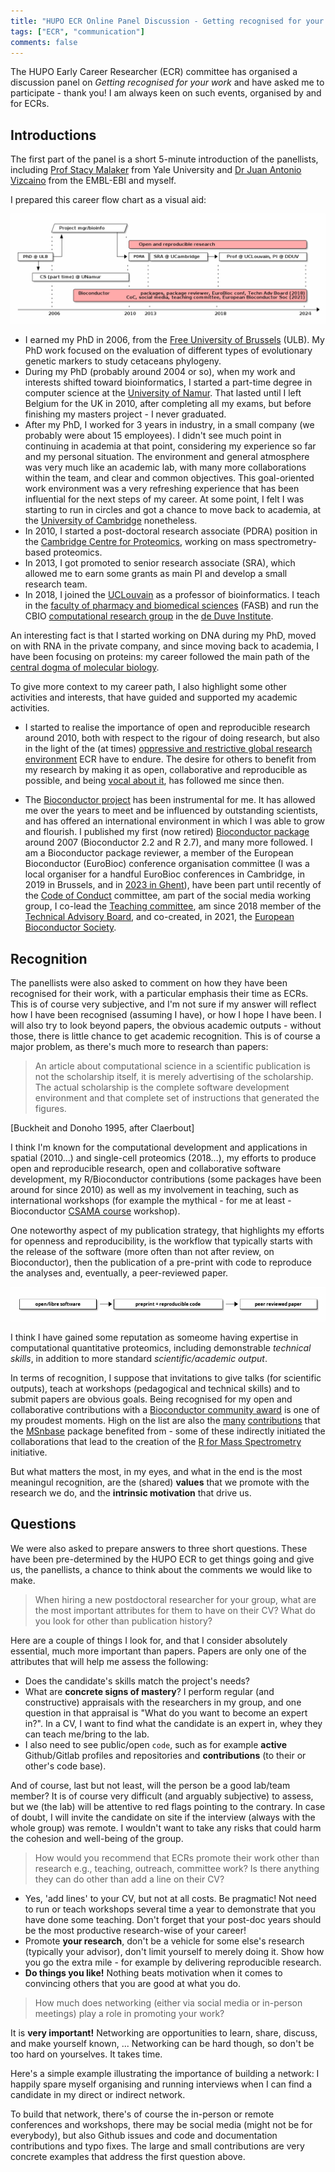 ```yaml
---
title: "HUPO ECR Online Panel Discussion - Getting recognised for your work"
tags: ["ECR", "communication"]
comments: false
---
```


The HUPO Early Career Researcher (ECR) committee has organised a
discussion panel on *Getting recognised for your work* and have asked
me to participate - thank you! I am always keen on such events,
organised by and for ECRs.

## Introductions

The first part of the panel is a short 5-minute introduction of the
panellists, including [Prof Stacy
Malaker](https://www.malakerlab.com/) from Yale University and [Dr
Juan Antonio
Vizcaino](https://www.ebi.ac.uk/people/person/juan-vizcaino/) from the
EMBL-EBI and myself.

I prepared this career flow chart as a visual aid:

![Career path](/images/2024-ecr-recognition-careerpath.png)

- I earned my PhD in 2006, from the [Free University of
  Brussels](https://www.ulb.be/) (ULB). My PhD work focused on the
  evaluation of different types of evolutionary genetic markers to
  study cetaceans phylogeny.
- During my PhD (probably around 2004 or so), when my work and
  interests shifted toward bioinformatics, I started a part-time
  degree in computer science at the [University of
  Namur](https://unamur.be/). That lasted until I left Belgium for the
  UK in 2010, after completing all my exams, but before finishing my
  masters project - I never graduated.
- After my PhD, I worked for 3 years in industry, in a small company
  (we probably were about 15 employees). I didn't see much point in
  continuing in academia at that point, considering my experience so
  far and my personal situation. The environment and general
  atmosphere was very much like an academic lab, with many more
  collaborations within the team, and clear and common
  objectives. This goal-oriented work environment was a very
  refreshing experience that has been influential for the next steps
  of my career. At some point, I felt I was starting to run in circles
  and got a chance to move back to academia, at the [University of
  Cambridge](https://www.cam.ac.uk/) nonetheless.
- In 2010, I started a post-doctoral research associate (PDRA)
  position in the [Cambridge Centre for
  Proteomics](https://proteomics.bio.cam.ac.uk/), working on mass
  spectrometry-based proteomics.
- In 2013, I got promoted to senior research associate (SRA), which
  allowed me to earn some grants as main PI and develop a small
  research team.
- In 2018, I joined the
  [UCLouvain](https://uclouvain.be/fr/index.html) as a professor of
  bioinformatics. I teach in the [faculty of pharmacy and biomedical
  sciences](https://uclouvain.be/fr/facultes/fasb) (FASB) and run the
  CBIO [computational research
  group](https://lgatto.github.io/cbio-lab/) in the [de Duve
  Institute](https://www.deduveinstitute.be/).

An interesting fact is that I started working on DNA during my PhD,
moved on with RNA in the private company, and since moving back to
academia, I have been focusing on proteins: my career followed the
main path of the [central dogma of molecular
biology](https://en.wikipedia.org/wiki/Central_dogma_of_molecular_biology).

To give more context to my career path, I also highlight some other
activities and interests, that have guided and supported my academic
activities.

- I started to realise the importance of open and reproducible
  research around 2010, both with respect to the rigour of doing
  research, but also in the light of the (at times) [oppressive and
  restrictive global research
  environment](http://bulliedintobadscience.org/) ECR have to
  endure. The desire for others to benefit from my research by making
  it as open, collaborative and reproducible as possible, and being
  [vocal about it](https://lgatto.github.io/open-and-rr-2/), has
  followed me since then.

- The [Bioconductor project](https://bioconductor.org/) has been
  instrumental for me. It has allowed me over the years to meet and be
  influenced by outstanding scientists, and has offered an
  international environment in which I was able to grow and
  flourish. I published my first (now retired) [Bioconductor
  package](https://bioconductor.org/packages/3.12/bioc/html/yaqcaffy.html)
  around 2007 (Bioconductor 2.2 and R 2.7), and many more followed. I
  am a Bioconductor package reviewer, a member of the European
  Bioconductor (EuroBioc) conference organisation committee (I was a
  local organiser for a handful EuroBioc conferences in Cambridge, in
  2019 in Brussels, and in [2023 in
  Ghent](https://eurobioc2023.bioconductor.org/)), have been part
  until recently of the [Code of
  Conduct](https://bioconductor.org/about/code-of-conduct/) committee,
  am part of the social media working group, I co-lead the [Teaching
  committee](https://bioconductor.org/help/education-training/), am
  since 2018 member of the [Technical Advisory
  Board](https://bioconductor.org/about/technical-advisory-board/),
  and co-created, in 2021, the [European Bioconductor
  Society](https://bioconductor.org/about/european-bioconductor-society/).

## Recognition

The panellists were also asked to comment on how they have been
recognised for their work, with a particular emphasis their time as
ECRs. This is of course very subjective, and I'm not sure if my answer
will reflect how I have been recognised (assuming I have), or how I
hope I have been. I will also try to look beyond papers, the obvious
academic outputs - without those, there is little chance to get
academic recognition. This is of course a major problem, as there's
much more to research than papers:

> An article about computational science in a scientific publication
> is not the scholarship itself, it is merely advertising of the
> scholarship. The actual scholarship is the complete software
> development environment and that complete set of instructions that
> generated the figures.

[Buckheit and Donoho 1995, after Claerbout]

I think I'm known for the computational development and applications
in spatial (2010...) and single-cell proteomics (2018...), my efforts
to produce open and reproducible research, open and collaborative
software development, my R/Bioconductor contributions (some packages
have been around for since 2010) as well as my involvement in
teaching, such as international workshops (for example the mythical -
for me at least - Bioconductor [CSAMA
course](https://csama2024.bioconductor.eu/) workshop).

One noteworthy aspect of my publication strategy, that highlights my
efforts for openness and reproducibility, is the workflow that
typically starts with the release of the software (more often than not
after review, on Bioconductor), then the publication of a pre-print
with code to reproduce the analyses and, eventually, a peer-reviewed
paper.

![open software, pre-print and paper publication workflow](/images/2024-ecr-recognition-pubworkflow.png)

I think I have gained some reputation as someome having expertise in
computational quantitative proteomics, including demonstrable
*technical skills*, in addition to more standard *scientific/academic
output*.


In terms of recognition, I suppose that invitations to give talks (for
scientific outputs), teach at workshops (pedagogical and technical
skills) and to submit papers are obvious goals. Being recognised for
my open and collaborative contributions with a [Bioconductor community
award](https://bioconductor.org/about/awards/) is one of my proudest
moments. High on the list are also the
[many](https://lgatto.github.io/msnbase-contribs/)
[contributions](https://lgatto.github.io/msnbase-contribs-2/) that the
[MSnbase](https://bioconductor.org/packages/release/bioc/html/MSnbase.html)
package benefited from - some of these indirectly initiated the
collaborations that lead to the creation of the [R for Mass
Spectrometry](https://www.rformassspectrometry.org/) initiative.

But what matters the most, in my eyes, and what in the end is the most
meaningul recognition, are the (shared) **values** that we promote
with the research we do, and the **intrinsic motivation** that drive
us.

## Questions

We were also asked to prepare answers to three short questions. These
have been pre-determined by the HUPO ECR to get things going and give
us, the panellists, a chance to think about the comments we would like
to make.

> When hiring a new postdoctoral researcher for your group, what are
> the most important attributes for them to have on their CV? What do
> you look for other than publication history?

Here are a couple of things I look for, and that I consider absolutely
essential, much more important than papers. Papers are only one of the
attributes that will help me assess the following:

- Does the candidate's skills match the project's needs?
- What are **concrete signs of mastery**? I perform regular (and
  constructive) appraisals with the researchers in my group, and one
  question in that appraisal is "What do you want to become an expert
  in?". In a CV, I want to find what the candidate is an expert in,
  whey they can teach me/bring to the lab.
- I also need to see public/open `code`, such as for example
  **active** Github/Gitlab profiles and repositories and
  **contributions** (to their or other's code base).

And of course, last but not least, will the person be a good lab/team
member? It is of course very difficult (and arguably subjective) to
assess, but we (the lab) will be attentive to red flags pointing to
the contrary. In case of doubt, I will invite the candidate on site if
the interview (always with the whole group) was remote. I wouldn't
want to take any risks that could harm the cohesion and well-being of
the group.

> How would you recommend that ECRs promote their work other than
> research e.g., teaching, outreach, committee work? Is there anything
> they can do other than add a line on their CV?

- Yes, 'add lines' to your CV, but not at all costs. Be pragmatic! Not
  need to run or teach workshops several time a year to demonstrate
  that you have done some teaching. Don't forget that your post-doc
  years should be the most productive research-wise of your career!
- Promote **your research**, don't be a vehicle for some else's
  research (typically your advisor), don't limit yourself to merely
  doing it. Show how you go the extra mile - for example by delivering
  reproducible research.
- **Do things you like!** Nothing beats motivation when it comes to
  convincing others that you are good at what you do.


> How much does networking (either via social media or in-person
> meetings) play a role in promoting your work?


It is **very important!** Networking are opportunities to learn,
share, discuss, and make yourself known, ... Networking can be hard
though, so don't be too hard on yourselves. It takes time.

Here's a simple example illustrating the importance of building a
network: I happily spare myself organising and running interviews when
I can find a candidate in my direct or indirect network.

To build that network, there's of course the in-person or remote
conferences and workshops, there may be social media (might not be for
everybody), but also Github issues and code and documentation
contributions and typo fixes. The large and small contributions are
very concrete examples that address the first question above.
